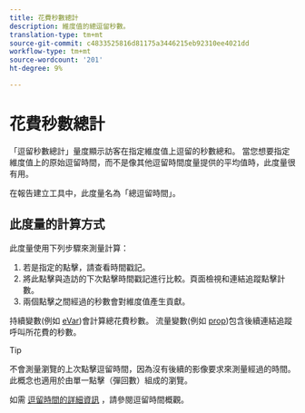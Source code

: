 ```yaml
---
title: 花費秒數總計
description: 維度值的總逗留秒數。
translation-type: tm+mt
source-git-commit: c4833525816d81175a3446215eb92310ee4021dd
workflow-type: tm+mt
source-wordcount: '201'
ht-degree: 9%

---
```



# 花費秒數總計

「逗留秒數總計」量度顯示訪客在指定維度值上逗留的秒數總和。 當您想要指定維度值上的原始逗留時間，而不是像其他逗留時間度量提供的平均值時，此度量很有用。

在報告建立工具中，此度量名為「總逗留時間」。

## 此度量的計算方式

此度量使用下列步驟來測量計算：

1. 若是指定的點擊，請查看時間戳記。
2. 將此點擊與造訪的下次點擊時間戳記進行比較。頁面檢視和連結追蹤點擊計數。
3. 兩個點擊之間經過的秒數會對維度值產生貢獻。

持續變數(例如 [eVar](../dimensions/evar.md))會計算總花費秒數。 流量變數(例如 [prop](../dimensions/prop.md))包含後續連結追蹤呼叫所花費的秒數。

>[!TIP]
>
>不會測量瀏覽的上次點擊逗留時間，因為沒有後續的影像要求來測量經過的時間。 此概念也適用於由單一點擊（彈回數）組成的瀏覽。

如需 [逗留時間的詳細資訊](time-spent.md) ，請參閱逗留時間概觀。
